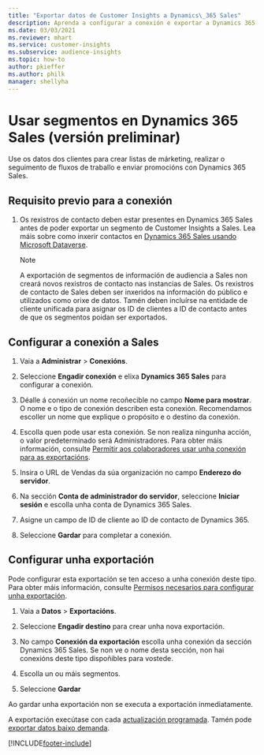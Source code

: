 ```yaml
---
title: "Exportar datos de Customer Insights a Dynamics\_365 Sales"
description: Aprenda a configurar a conexión e exportar a Dynamics 365 Sales.
ms.date: 03/03/2021
ms.reviewer: mhart
ms.service: customer-insights
ms.subservice: audience-insights
ms.topic: how-to
author: pkieffer
ms.author: philk
manager: shellyha
---
```


# <a name="use-segments-in-dynamics-365-sales-preview"></a>Usar segmentos en Dynamics 365 Sales (versión preliminar)



Use os datos dos clientes para crear listas de márketing, realizar o seguimento de fluxos de traballo e enviar promocións con Dynamics 365 Sales.

## <a name="prerequisite-for-connection"></a>Requisito previo para a conexión

1. Os rexistros de contacto deben estar presentes en Dynamics 365 Sales antes de poder exportar un segmento de Customer Insights a Sales. Lea máis sobre como inxerir contactos en [Dynamics 365 Sales usando Microsoft Dataverse](connect-power-query.md).

   > [!NOTE]
   > A exportación de segmentos de información de audiencia a Sales non creará novos rexistros de contacto nas instancias de Sales. Os rexistros de contacto de Sales deben ser inxeridos na información do público e utilizados como orixe de datos. Tamén deben incluírse na entidade de cliente unificada para asignar os ID de clientes a ID de contacto antes de que os segmentos poidan ser exportados.

## <a name="set-up-the-connection-to-sales"></a>Configurar a conexión a Sales

1. Vaia a **Administrar** > **Conexións**.

1. Seleccione **Engadir conexión** e elixa **Dynamics 365 Sales** para configurar a conexión.

1. Déalle á conexión un nome recoñecible no campo **Nome para mostrar**. O nome e o tipo de conexión describen esta conexión. Recomendamos escoller un nome que explique o propósito e o destino da conexión.

1. Escolla quen pode usar esta conexión. Se non realiza ningunha acción, o valor predeterminado será Administradores. Para obter máis información, consulte [Permitir aos colaboradores usar unha conexión para as exportacións](connections.md#allow-contributors-to-use-a-connection-for-exports).

1. Insira o URL de Vendas da súa organización no campo **Enderezo do servidor**.

1. Na sección **Conta de administrador do servidor**, seleccione **Iniciar sesión** e escolla unha conta de Dynamics 365 Sales.

1. Asigne un campo de ID de cliente ao ID de contacto de Dynamics 365.

1. Seleccione **Gardar** para completar a conexión. 

## <a name="configure-an-export"></a>Configurar unha exportación

Pode configurar esta exportación se ten acceso a unha conexión deste tipo. Para obter máis información, consulte [Permisos necesarios para configurar unha exportación](export-destinations.md#set-up-a-new-export).

1. Vaia a **Datos** > **Exportacións**.

1. Seleccione **Engadir destino** para crear unha nova exportación.

1. No campo **Conexión da exportación** escolla unha conexión da sección Dynamics 365 Sales. Se non ve o nome desta sección, non hai conexións deste tipo dispoñibles para vostede.

1. Escolla un ou máis segmentos.

1. Seleccione **Gardar**

Ao gardar unha exportación non se executa a exportación inmediatamente.

A exportación execútase con cada [actualización programada](system.md#schedule-tab). Tamén pode [exportar datos baixo demanda](export-destinations.md#run-exports-on-demand). 

[!INCLUDE[footer-include](../includes/footer-banner.md)]
